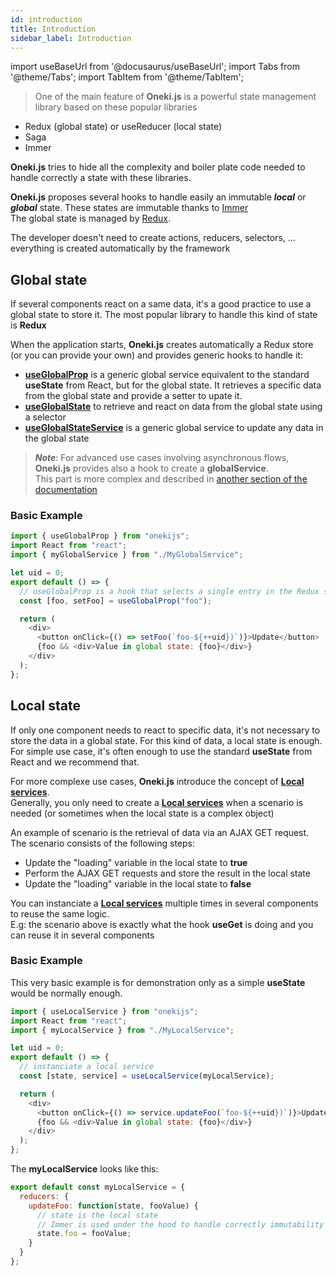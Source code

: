 ```yaml
---
id: introduction
title: Introduction
sidebar_label: Introduction
---
```

import useBaseUrl from '@docusaurus/useBaseUrl';
import Tabs from '@theme/Tabs';
import TabItem from '@theme/TabItem';

> One of the main feature of **Oneki.js** is a powerful state management library based on these popular libraries
- Redux (global state) or useReducer (local state)
- Saga
- Immer

**Oneki.js** tries to hide all the complexity and boiler plate code needed to handle correctly a state with these libraries.

**Oneki.js** proposes several hooks to handle easily an immutable ***local*** or  ***global*** state. These states are immutable thanks to [Immer](https://immerjs.github.io/immer/docs/introduction)<br/>
The global state is managed by [Redux](https://redux.js.org/introduction/getting-started).

The developer doesn't need to create actions, reducers, selectors, ... everything is created automatically by the framework

## Global state
If several components react on a same data, it's a good practice to use a global state to store it. The most popular library to handle this kind of state is **Redux**

When the application starts, **Oneki.js** creates automatically a Redux store (or you can provide your own) and provides generic hooks to handle it:
- **[useGlobalProp](./global-state)** is a generic global service equivalent to the standard **useState** from React, but for the global state. It retrieves a specific data from the global state and provide a setter to upate it.
- **[useGlobalState](./global-state)** to retrieve and react on data from the global state using a selector
- **[useGlobalStateService](./global-state)** is a generic global service to update any data in the global state

> ***Note***: For advanced use cases involving asynchronous flows, **Oneki.js** provides also a hook to create a **globalService**.<br/>This part is more complex and described in [another section of the documentation](../../services/custom/global-service)

### Basic Example

```javascript
import { useGlobalProp } from "onekijs";
import React from "react";
import { myGlobalService } from "./MyGlobalService";

let uid = 0;
export default () => {
  // useGlobalProp is a hook that selects a single entry in the Redux state
  const [foo, setFoo] = useGlobalProp("foo");

  return (
    <div>
      <button onClick={() => setFoo(`foo-${++uid})`)}>Update</button>
      {foo && <div>Value in global state: {foo}</div>}
    </div>
  );
};
```

## Local state
If only one component needs to react to specific data, it's not necessary to store the data in a global state. For this kind of data, a local state is enough.<br/>
For simple use case, it's often enough to use the standard **useState** from React and we recommend that.

For more complexe use cases, **Oneki.js** introduce the concept of **[Local services](./local-state)**. <br/>
Generally, you only need to create a **[Local services](./local-state)** when a scenario is needed (or sometimes when the local state is a complex object)

An example of scenario is the retrieval of data via an AJAX GET request. The scenario consists of the following steps:
- Update the "loading" variable in the local state to **true**
- Perform the AJAX GET requests and store the result in the local state
- Update the "loading" variable in the local state to **false**

You can instanciate a **[Local services](./local-state)** multiple times in several components to reuse the same logic.<br/>
E.g: the scenario above is exactly what the hook **useGet** is doing and you can reuse it in several components

### Basic Example
This very basic example is for demonstration only as a simple **useState** would be normally enough.
```javascript
import { useLocalService } from "onekijs";
import React from "react";
import { myLocalService } from "./MyLocalService";

let uid = 0;
export default () => {
  // instanciate a local service
  const [state, service] = useLocalService(myLocalService);

  return (
    <div>
      <button onClick={() => service.updateFoo(`foo-${++uid})`)}>Update</button>
      {foo && <div>Value in global state: {foo}</div>}
    </div>
  );
};
```

The **myLocalService** looks like this:

```javascript
export default const myLocalService = {
  reducers: {
    updateFoo: function(state, fooValue) {
      // state is the local state
      // Immer is used under the hood to handle correctly immutability
      state.foo = fooValue;
    }
  }
};
```